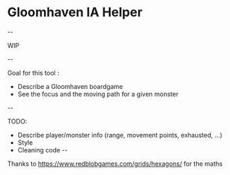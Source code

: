 # Gloomhaven IA Helper

--

WIP

--

Goal for this tool : 

- Describe a Gloomhaven boardgame
- See the focus and the moving path for a given monster

--

TODO:
- Describe player/monster info (range, movement points, exhausted, ...)
- Style
- Cleaning code
--

Thanks to https://www.redblobgames.com/grids/hexagons/ for the maths
